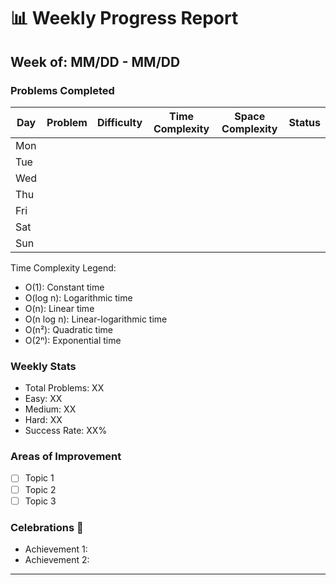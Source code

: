 
# 📊 Weekly Progress Report
## Week of: MM/DD - MM/DD

### Problems Completed
| Day | Problem | Difficulty | Time Complexity | Space Complexity | Status |
|-----|---------|------------|-----------------|------------------|--------|
| Mon |         |            |                 |                  |        |
| Tue |         |            |                 |                  |        |
| Wed |         |            |                 |                  |        |
| Thu |         |            |                 |                  |        |
| Fri |         |            |                 |                  |        |
| Sat |         |            |                 |                  |        |
| Sun |         |            |                 |                  |        |


Time Complexity Legend:
- O(1): Constant time
- O(log n): Logarithmic time
- O(n): Linear time
- O(n log n): Linear-logarithmic time
- O(n²): Quadratic time
- O(2ⁿ): Exponential time

### Weekly Stats
- Total Problems: XX
- Easy: XX
- Medium: XX
- Hard: XX
- Success Rate: XX%

### Areas of Improvement
- [ ] Topic 1
- [ ] Topic 2
- [ ] Topic 3

### Celebrations 🎉
- Achievement 1:
- Achievement 2:

---